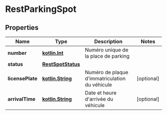 # RestParkingSpot

## Properties
Name | Type | Description | Notes
------------ | ------------- | ------------- | -------------
**number** | [**kotlin.Int**](.md) | Numéro unique de la place de parking | 
**status** | [**RestSpotStatus**](RestSpotStatus.md) |  | 
**licensePlate** | [**kotlin.String**](.md) | Numéro de plaque d&#x27;immatriculation du véhicule |  [optional]
**arrivalTime** | [**kotlin.String**](.md) | Date et heure d&#x27;arrivée du véhicule |  [optional]
